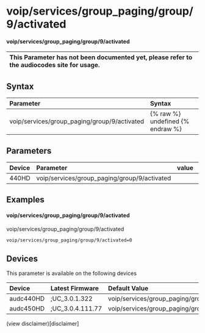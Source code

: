 ﻿---
description: voip/services/group_paging/group/9/activated
search: false
---

# voip/services/group_paging/group/9/activated

#### voip/services/group_paging/group/9/activated


| This Parameter has not been documented yet, please refer to the audiocodes site for usage.  |
| :--- |

## Syntax
| Parameter | Syntax |
| :--- | :--- |
|voip/services/group_paging/group/9/activated | {% raw %} undefined {% endraw %} |

## Parameters
|Device|Parameter|value|Description|
|:---|:---|:---|:---|
| 440HD | voip/services/group_paging/group/9/activated |  |  |

## Examples
#### voip/services/group_paging/group/9/activated

voip/services/group_paging/group/9/activated

```
voip/services/group_paging/group/9/activated=0
```

## Devices
This parameter is available on the following devices

| Device | Latest Firmware | Default Value |
|:---|:---|:---|
| audc440HD | ;UC_3.0.1.322 | voip/services/group_paging/group/9/activated=0 
| audc450HD | ;UC_3.0.4.111.77 | voip/services/group_paging/group/9/activated=0 

(view disclaimer)[disclaimer]
